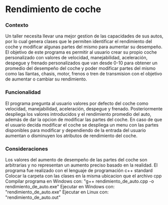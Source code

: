 # Rendimiento de coche
### Contexto
Un taller necesita llevar una mejor gestion de las capacidades de sus autos, por lo cual genera clases que le permiten identificar el rendimiento del coche y modificar algunas partes del mismo para aumentar su desempeño. El objetivo de este programa es permitir al usuario crear su propio coche personalizado con valores de velocidad, manejabilidad, aceleración, despegue y frenado personalizados que van desde 0-10 para obtener un promedio del desempeño del coche y poder modificar partes del mismo como las llantas, chasis, motor, frenos o tren de transmision con el objetivo de aumentar o cambiar su rendimiento.

### Funcionalidad
El programa pregunta al usuario valores por defecto del coche como velocidad, manejabilidad, aceleración, despegue y frenado. 
Posteriormente despliega los valores introducidos y el rendimiento promedio del auto, además de dar la opcion de modificar las partes del coche.
En caso de que el usuario decida modificar el coche se despliega un menu con las partes disponibles para modificar y dependiendo de la entrada del usuario aumentan o disminuyen los atributos de rendimiento del coche.

### Consideraciones
Los valores del aumento de desempeño de las partes del coche son arbitrarias y no representan un aumento preciso basado en la realidad.
El programa fue realizado con el lenguaje de programación c++ standard
Colocar la carpeta con las clases en la misma ubicacion que el archivo cpp
Compilar programa en Windows con: "g++ rendimiento_de_auto.cpp -o rendimiento_de_auto.exe" 
Ejecutar en Windows con: "rendimiento_de_auto.exe"
Ejecutar en Linux con: "rendimiento_de_auto.out"
